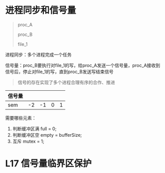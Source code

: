 # 进程同步和信号量



> proc_A
>
> proc_B
>
> file_1


进程同步：多个进程完成一个任务



信号量：proc_B要执行对file_1的写，给proc_A发送一个信号量，proc_A接收到信号后，停止对file_1的写，直到proc_B发送写结束信号


> 信号的存在实现了多个进程合理有序的合作、推进

|信号量 |       |       |       |       |
|-------|-------|-------|-------|-------|
|sem    | -2    |   -1  |   0   |   1   | 

需要哪些元素：
1. 判断缓冲区满 full = 0;
2. 判断缓冲区空 empty = bufferSize;
3. 互斥         mutex = 1;

# L17 信号量临界区保护
